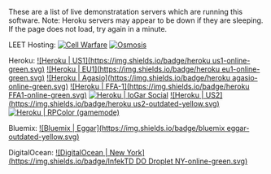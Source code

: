 These are a list of live demonstratation servers which are running this software.
Note: Heroku servers may appear to be down if they are sleeping. If the page does not load, try again in a minute.

LEET Hosting:
[![Cell Warfare](https://img.shields.io/badge/Cell%20Warfare-outdated-yellow.svg)](http://sys14257.leet.cc/)
[![Osmosis](https://img.shields.io/badge/Osmosis-outdated-yellow.svg)](http://sys53310.leet.cc:3000/)

Heroku:
[![Heroku | US1](https://img.shields.io/badge/heroku us1-online-green.svg)](https://agar-clone-us.herokuapp.com/)
[![Heroku | EU1](https://img.shields.io/badge/heroku eu1-online-green.svg)](https://agar-clone.herokuapp.com/)
[![Heroku | Agasio](https://img.shields.io/badge/heroku agasio-online-green.svg)](https://agasio.herokuapp.com/)
[![Heroku | FFA-1](https://img.shields.io/badge/heroku FFA1-online-green.svg)](https://fstyle.herokuapp.com/)
[![Heroku | IoGar Social](https://img.shields.io/badge/iogar-online-green.svg)](https://iogar.herokuapp.com/)
[![Heroku | US2](https://img.shields.io/badge/heroku us2-outdated-yellow.svg)](https://agario-clone-us.herokuapp.com/)
[![Heroku | RPColor (gamemode)](https://img.shields.io/badge/RPColor(Agario%20mode)-online-green.svg)](https://atrue.herokuapp.com/)

Bluemix:
[![Bluemix | Eggar](https://img.shields.io/badge/bluemix eggar-outdated-yellow.svg)](http://eggar.io/)

DigitalOcean:
[![DigitalOcean | New York](https://img.shields.io/badge/InfekTD DO Droplet NY-online-green.svg)](http://texster.tk)
